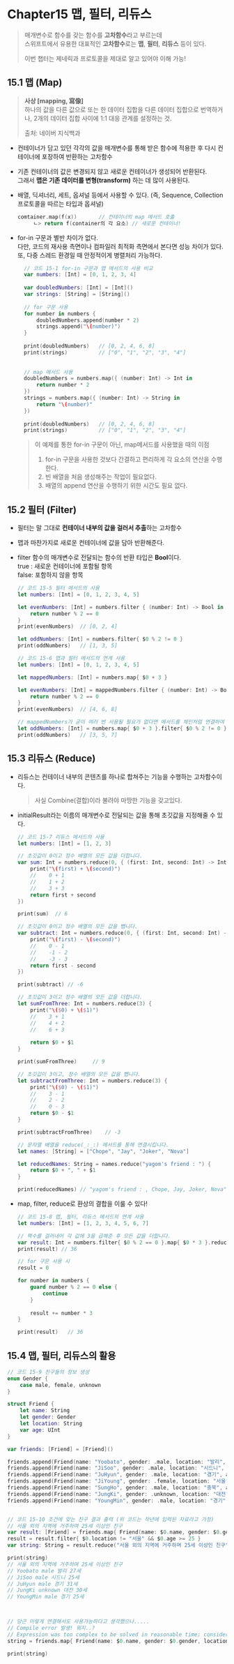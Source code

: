 # Chapter15 맵, 필터, 리듀스  
> 매개변수로 함수를 갖는 함수를 **고차함수**라고 부르는데  
> 스위프트에서 유용한 대표적인 **고차함수**로는 **맵**, **필터**, **리듀스** 등이 있다.
> 
> 이번 챕터는 제네릭과 프로토콜을 제대로 알고 있어야 이해 가능!

## 15.1 맵 (Map)  
> **사상 [mapping, 寫像]**  
> 하나의 값을 다른 값으로 또는 한 데이터 집합을 다른 데이터 집합으로 번역하거나, 2개의 데이터 집합 사이에 1:1 대응 관계를 설정하는 것.  
> 
> 출처: 네이버 지식백과


- 컨테이너가 담고 있던 각각의 값을 매개변수를 통해 받은 함수에 적용한 후 다시 컨테이너에 포장하여 반환하는 고차함수  
- 기존 컨테이너의 값은 변경되지 않고 새로운 컨테이너가 생성되어 반환된다.</br>그래서 **맵은 기존 데이터를 변형(transform)** 하는 데 많이 사용된다.  
- 배열, 딕셔너리, 세트, 옵셔널 등에서 사용할 수 있다.
  (즉, Sequence, Collection 프로토콜을 따르는 타입과 옵셔널)

  ```swift
  comtainer.map(f(x))		// 컨테이너의 map 메서드 호출
       ㄴ> return f(container의 각 요소)	// 새로운 컨테이너!
  ```  

- for-in 구문과 별반 차이가 없다.  
  다만, 코드의 재사용 측면이나 컴파일러 최적화 측면에서 본다면 성능 차이가 있다. 또, 다중 스레드 환경일 때 안정적이게 병렬처리 가능하다.  

  ```swift
	// 코드 15-1 for-in 구문과 맵 메서드의 사용 비교
	var numbers: [Int] = [0, 1, 2, 3, 4]
		
	var doubledNumbers: [Int] = [Int]()
	var strings: [String] = [String]()
		
	// for 구문 사용
	for number in numbers {
	    doubledNumbers.append(number * 2)
	    strings.append("\(number)")
	}
		
	print(doubledNumbers)   // [0, 2, 4, 6, 8]
	print(strings)          // ["0", "1", "2", "3", "4"]
		
		
	// map 메서드 사용
	doubledNumbers = numbers.map({ (number: Int) -> Int in
	    return number * 2
	})
	strings = numbers.map({ (number: Int) -> String in
	    return "\(number)"
	})
		
	print(doubledNumbers)   // [0, 2, 4, 6, 8]
	print(strings)          // ["0", "1", "2", "3", "4"]
  ```  
  > 이 예제를 통한 for-in 구문이 아닌,  map메서드를 사용했을 때의 이점  
  > 1. for-in 구문을 사용한 것보다 간결하고 편리하게 각 요소의 연산을 수행한다.  
  > 2. 빈 배열을 처음 생성해주는 작업이 필요없다.  
  > 3. 배열의 append 연산을 수행하기 위한 시간도 필요 없다.  


## 15.2 필터 (Filter)  
- 필터는 말 그대로 **컨테이너 내부의 값을 걸러서 추출**하는 고차함수  
- 맵과 마찬가지로 새로운 컨테이너에 값을 담아 반환해준다.  
- filter 함수의 매개변수로 전달되는 함수의 반환 타입은 **Bool**이다.  
  true : 새로운 컨테이너에 포함될 항목  
  false: 포함하지 않을 항목


	```swift
	// 코드 15-5 필터 메서드의 사용
	let numbers: [Int] = [0, 1, 2, 3, 4, 5]
	
	let evenNumbers: [Int] = numbers.filter { (number: Int) -> Bool in
	    return number % 2 == 0
	}
	print(evenNumbers)  // [0, 2, 4]
	
	let oddNumbers: [Int] = numbers.filter{ $0 % 2 != 0 }
	print(oddNumbers)   // [1, 3, 5]
	```
	
	
	```swift
	// 코드 15-6 맵과 필터 메서드의 연계 사용
	let numbers: [Int] = [0, 1, 2, 3, 4, 5]
	
	let mappedNumbers: [Int] = numbers.map{ $0 + 3 }
	
	let evenNumbers: [Int] = mappedNumbers.filter { (number: Int) -> Bool in
	    return number % 2 == 0
	}
	print(evenNumbers)  // [4, 6, 8]
	
	// mappedNumbers가 굳이 여러 번 사용될 필요가 없다면 메서드를 체인처럼 연결하여 사용할 수 있습니다.
	let oddNumbers: [Int] = numbers.map{ $0 + 3 }.filter{ $0 % 2 != 0 }
	print(oddNumbers)   // [3, 5, 7]
	```
	
	
## 15.3 리듀스 (Reduce)  
- 리듀스는 컨테이너 내부의 콘텐츠를 하나로 합쳐주는 기능을 수행하는 고차함수이다.  

  > 사실 Combine(결합)이라 불려야 마땅한 기능을 갖고있다.  
  
- initialResult라는 이름의 매개변수로 전달되는 값을 통해 초깃값을 지정해줄 수 있다.  

	```swift
	// 코드 15-7 리듀스 메서드의 사용
	let numbers: [Int] = [1, 2, 3]
	
	// 초깃값이 0이고 정수 배열의 모든 값을 더합니다.
	var sum: Int = numbers.reduce(0, { (first: Int, second: Int) -> Int in
	    print("\(first) + \(second)")
	    //    0 + 1
	    //    1 + 2
	    //    3 + 3
	    return first + second
	})
	
	print(sum)  // 6
	
	// 초깃값이 0이고 정수 배열의 모든 값을 뺍니다.
	var subtract: Int = numbers.reduce(0, { (first: Int, second: Int) -> Int in
	    print("\(first) - \(second)")
	    //    0 - 1
	    //    -1 - 2
	    //    -3 - 3
	    return first - second
	})
	
	print(subtract) // -6
	
	// 초깃값이 3이고 정수 배열의 모든 값을 더합니다.
	let sumFromThree: Int = numbers.reduce(3) {
	    print("\($0) + \($1)")
	    //    3 + 1
	    //    4 + 2
	    //    6 + 3
	    
	    return $0 + $1
	}
	
	print(sumFromThree)     // 9
	
	// 초깃값이 3이고, 정수 배열의 모든 값을 뺍니다.
	let subtractFromThree: Int = numbers.reduce(3) {
	    print("\($0) - \($1)")
	    //    3 - 1
	    //    2 - 2
	    //    0 - 3
	    return $0 - $1
	}
	
	print(subtractFromThree)    // -3
	
	// 문자열 배열을 reduce(_:_:) 메서드를 통해 연결시킵니다.
	let names: [String] = ["Chope", "Jay", "Joker", "Nova"]
	
	let reducedNames: String = names.reduce("yagom's friend : ") {
	    return $0 + ", " + $1
	}
	
	print(reducedNames) // "yagom's friend : , Chope, Jay, Joker, Nova"
	```  

- map, filter, reduce로 환상의 결합을 이룰 수 있다!

	```swift
	// 코드 15-8 맵, 필터, 리듀스 메서드의 연계 사용
	let numbers: [Int] = [1, 2, 3, 4, 5, 6, 7]
	
	// 짝수를 걸러내어 각 값에 3을 곱해준 후 모든 값을 더합니다.
	var result: Int = numbers.filter{ $0 % 2 == 0 }.map{ $0 * 3 }.reduce(0){ $0 + $1 }
	print(result) // 36
	
	// for 구문 사용 시
	result = 0
	
	for number in numbers {
	    guard number % 2 == 0 else {
	        continue
	    }
	    
	    result += number * 3
	}
	
	print(result)   // 36
	```  
	
## 15.4 맵, 필터, 리듀스의 활용  

```swift
// 코드 15-9 친구들의 정보 생성
enum Gender {
    case male, female, unknown
}

struct Friend {
    let name: String
    let gender: Gender
    let location: String
    var age: UInt
}

var friends: [Friend] = [Friend]()

friends.append(Friend(name: "Yoobato", gender: .male, location: "발리", age: 26))
friends.append(Friend(name: "JiSoo", gender: .male, location: "시드니", age: 24))
friends.append(Friend(name: "JuHyun", gender: .male, location: "경기", age: 30))
friends.append(Friend(name: "JiYoung", gender: .female, location: "서울", age: 22))
friends.append(Friend(name: "SungHo", gender: .male, location: "충북", age: 20))
friends.append(Friend(name: "JungKi", gender: .unknown, location: "대전", age: 29))
friends.append(Friend(name: "YoungMin", gender: .male, location: "경기", age: 24))


// 코드 15-10 조건에 맞는 친구 결과 출력 (위 코드는 작년에 입력된 자료라고 가정)
// 서울 외의 지역에 거주하며 25세 이상인 친구
var result: [Friend] = friends.map{ Friend(name: $0.name, gender: $0.gender, location: $0.location, age: $0.age + 1) }
result = result.filter{ $0.location != "서울" && $0.age >= 25 }
var string: String = result.reduce("서울 외의 지역에 거주하며 25세 이상인 친구") { $0 + "\n" + "\($1.name) \($1.gender) \($1.location) \($1.age)세"}

print(string)
// 서울 외의 지역에 거주하며 25세 이상인 친구
// Yoobato male 발리 27세
// JiSoo male 시드니 25세
// JuHyun male 경기 31세
// JungKi unknown 대전 30세
// YoungMin male 경기 25세



// 당근 이렇게 연결해서도 사용가능하다고 생각했으나.....
// Compile error 발생! 뭐지..?
// Expression was too complex to be solved in reasonable time; consider breaking up the expression into distinct sub-expressions
string = friends.map{ Friend(name: $0.name, gender: $0.gender, location: $0.location, age: $0.age + 1) }.filter{ $0.location != "서울" && $0.age >= 25 }.reduce("서울 외의 지역에 거주하며 25세 이상인 친구") { $0 + "\n" + "\($1.name) \($1.gender) \($1.location) \($1.age)세" }

print(string)


```